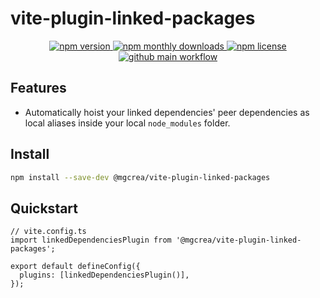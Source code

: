 # vite-plugin-linked-packages

<p align="center">
  <a href="https://www.npmjs.com/package/@mgcrea/vite-plugin-linked-packages">
    <img src="https://img.shields.io/npm/v/@mgcrea/vite-plugin-linked-packages.svg?style=for-the-badge" alt="npm version" />
  </a>
  <!-- <a href="https://www.npmjs.com/package/@mgcrea/vite-plugin-linked-packages">
    <img src="https://img.shields.io/npm/dt/@mgcrea/vite-plugin-linked-packages.svg?style=for-the-badge" alt="npm total downloads" />
  </a> -->
  <a href="https://www.npmjs.com/package/@mgcrea/vite-plugin-linked-packages">
    <img src="https://img.shields.io/npm/dm/@mgcrea/vite-plugin-linked-packages.svg?style=for-the-badge" alt="npm monthly downloads" />
  </a>
  <a href="https://www.npmjs.com/package/@mgcrea/vite-plugin-linked-packages">
    <img src="https://img.shields.io/npm/l/@mgcrea/vite-plugin-linked-packages.svg?style=for-the-badge" alt="npm license" />
  </a>
  <a href="https://github.com/mgcrea/vite-plugin-linked-dependencies/actions/workflows/main.yml">
    <img src="https://img.shields.io/github/workflow/status/mgcrea/vite-plugin-linked-dependencies/main?style=for-the-badge" alt="github main workflow" />
  </a>
</p>

## Features

- Automatically hoist your linked dependencies' peer dependencies as local aliases inside your local `node_modules`
  folder.

## Install

```sh
npm install --save-dev @mgcrea/vite-plugin-linked-packages
```

## Quickstart

```tsx
// vite.config.ts
import linkedDependenciesPlugin from '@mgcrea/vite-plugin-linked-packages';

export default defineConfig({
  plugins: [linkedDependenciesPlugin()],
});
```
